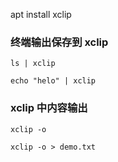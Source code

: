 
apt install xclip

### 终端输出保存到 xclip

    ls | xclip

    echo "helo" | xclip

### xclip 中内容输出

    xclip -o

    xclip -o > demo.txt
